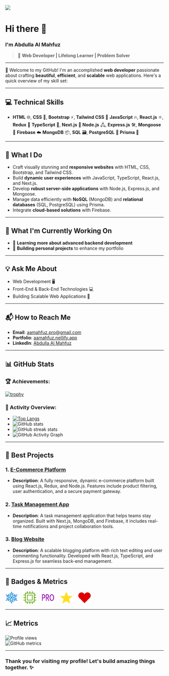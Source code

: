 ![](https://i.postimg.cc/yYRCc9Fy/linkedin-final-banner.png)

# Hi there 👋  
### I'm Abdulla Al Mahfuz  
> 🔗 **Web Developer | Lifelong Learner | Problem Solver**  

---

🌟 Welcome to my GitHub! I'm an accomplished **web developer** passionate about crafting **beautiful**, **efficient**, and **scalable** web applications. Here's a quick overview of my skill set:

---

## 💻 **Technical Skills**

- **HTML** 🌐, **CSS** 🎨, **Bootstrap** ⚡, **Tailwind CSS** 💨 **JavaScript** 🔥, **React.js** ⚛️, **Redux** 🔄 **TypeScript** 🔡, **Next.js** 🚀 **Node.js** 🖧, **Express.js** 🛠️, **Mongoose** 🐍 **Firebase** ☁️ **MongoDB** 📦, **SQL** 🗃️, **PostgreSQL** 🐘 **Prisma** 🔗  

---

## 🚀 **What I Do**
- Craft visually stunning and **responsive websites** with HTML, CSS, Bootstrap, and Tailwind CSS.
- Build **dynamic user experiences** with JavaScript, TypeScript, React.js, and Next.js.
- Develop **robust server-side applications** with Node.js, Express.js, and Mongoose.
- Manage data efficiently with **NoSQL** (MongoDB) and **relational databases** (SQL, PostgreSQL) using Prisma.
- Integrate **cloud-based solutions** with Firebase.

---

## 🔧 **What I'm Currently Working On**
- 🌱 **Learning more about advanced backend development**  
- 🔭 **Building personal projects** to enhance my portfolio  

---

## 💡 **Ask Me About**
- Web Development 🖥️  
- Front-End & Back-End Technologies 💻  
- Building Scalable Web Applications 🚀  

---

## 📬 **How to Reach Me**
- **Email**: [aamahfuz.pro@gmail.com](mailto:aamahfuz.pro@gmail.com)  
- **Portfolio**: [aamahfuz.netlify.app](https://aamahfuz.netlify.app/)  
- **LinkedIn**: [Abdulla Al Mahfuz](https://www.linkedin.com/in/abdullah-al-mahfuz-ctg-a01482280?utm_source=share&utm_campaign=share_via&utm_content=profile&utm_medium=android_app )  

---

## 📊 **GitHub Stats**
### 🏆 Achievements:
[![trophy](https://github-profile-trophy.vercel.app/?username=mahfuzctg&theme=gruvbox&margin-w=15)](https://github.com/ryo-ma/github-profile-trophy)

### 🌟 Activity Overview:
- [![Top Langs](https://github-readme-stats.vercel.app/api/top-langs/?username=mahfuzctg&layout=compact&theme=radical)](https://github.com/anuraghazra/github-readme-stats)
- ![GitHub stats](https://github-readme-stats.vercel.app/api?username=mahfuzctg&show_icons=true&theme=radical)  
- ![GitHub streak stats](https://streak-stats.demolab.com/?user=mahfuzctg&theme=radical)  
- ![GitHub Activity Graph](https://github-readme-activity-graph.vercel.app/graph?username=mahfuzctg&theme=react-dark&area=true)

---

## 🚀 **Best Projects**

### 1. **[E-Commerce Platform](https://github.com/mahfuzctg/e-commerce-platform)**
   - **Description**: A fully responsive, dynamic e-commerce platform built using React.js, Redux, and Node.js. Features include product filtering, user authentication, and a secure payment gateway.

### 2. **[Task Management App](https://github.com/mahfuzctg/task-management-app)**
   - **Description**: A task management application that helps teams stay organized. Built with Next.js, MongoDB, and Firebase, it includes real-time notifications and project collaboration tools.

### 3. **[Blog Website](https://github.com/mahfuzctg/blog-website)**
   - **Description**: A scalable blogging platform with rich text editing and user commenting functionality. Developed with React.js, TypeScript, and Express.js for seamless back-end management.
---

## 🎯 **Badges & Metrics**
<a href='https://archiveprogram.github.com/'><img src='https://raw.githubusercontent.com/acervenky/animated-github-badges/master/assets/acbadge.gif' width='40' height='40'></a> 
<a href='https://docs.github.com/en/developers'><img src='https://raw.githubusercontent.com/acervenky/animated-github-badges/master/assets/devbadge.gif' width='40' height='40'></a> 
<a href='https://github.com/pricing'><img src='https://raw.githubusercontent.com/acervenky/animated-github-badges/master/assets/pro.gif' width='40' height='40'></a> 
<a href='https://stars.github.com/'><img src='https://raw.githubusercontent.com/acervenky/animated-github-badges/master/assets/starbadge.gif' width='40' height='40'></a> 
<a href='https://docs.github.com/en/github/supporting-the-open-source-community-with-github-sponsors'><img src='https://raw.githubusercontent.com/acervenky/animated-github-badges/master/assets/sponsorbadge.gif' width='40' height='40'></a>

---

## 📈 **Metrics**
![Profile views](https://gpvc.arturio.dev/mahfuzctg)  
![GitHub metrics](https://metrics.lecoq.io/mahfuzctg)

---

### **Thank you for visiting my profile! Let's build amazing things together.** ✨  
